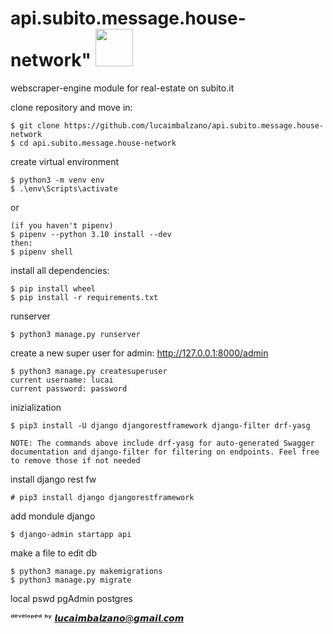 # api.subito.message.house-network"  <img src="https://user-images.githubusercontent.com/45575898/184987964-64477382-1df1-4512-9b77-9d6ec0eef470.jpg" width="60" height="60" />

webscraper-engine module for real-estate on subito.it

clone repository and move in:
```
$ git clone https://github.com/lucaimbalzano/api.subito.message.house-network
$ cd api.subito.message.house-network
```

create virtual environment

```
$ python3 -m venv env
$ .\env\Scripts\activate 
```
or 
```
(if you haven't pipenv)
$ pipenv --python 3.10 install --dev
then:
$ pipenv shell
```


install all dependencies:
```
$ pip install wheel
$ pip install -r requirements.txt
```

runserver
```
$ python3 manage.py runserver
```

create a new super user for admin: http://127.0.0.1:8000/admin
```
$ python3 manage.py createsuperuser
current username: lucai
current password: password
```


inizialization

```
$ pip3 install -U django djangorestframework django-filter drf-yasg

NOTE: The commands above include drf-yasg for auto-generated Swagger documentation and django-filter for filtering on endpoints. Feel free to remove those if not needed

```

install django rest fw

```
# pip3 install django djangorestframework
```

add mondule django

```
$ django-admin startapp api

```

make a file to edit db
```
$ python3 manage.py makemigrations
$ python3 manage.py migrate

```

local pswd pgAdmin
postgres


ᵈᵉᵛᵉˡᵒᵖᵉᵈ ᵇʸ 𝙡𝙪𝙘𝙖𝙞𝙢𝙗𝙖𝙡𝙯𝙖𝙣𝙤@𝙜𝙢𝙖𝙞𝙡.𝙘𝙤𝙢